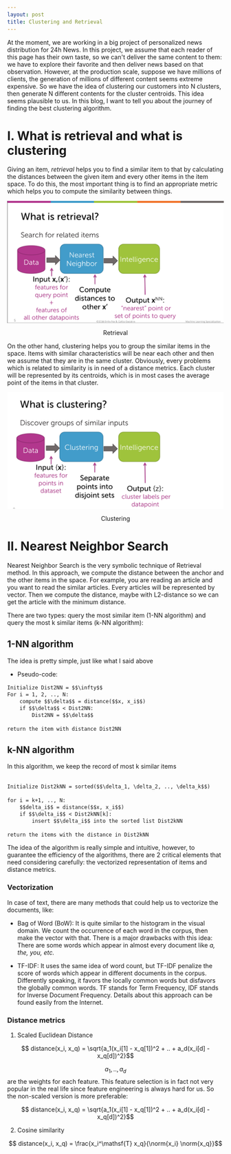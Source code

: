 ```yaml
---
layout: post
title: Clustering and Retrieval
---
```


At the moment, we are working in a big project of personalized news distribution for 24h News. In this project, we assume that each reader of this page has their own taste, so we can't deliver the same content to them: we have to explore their favorite and then deliver news based on that observation. However, at the production scale, suppose we have millions of clients, the generation of millions of different content seems extreme expensive. So we have the idea of clustering our customers into N clusters, then generate N different contents for the cluster centroids. This idea seems plausible to us. In this blog, I want to tell you about the journey of finding the best clustering algorithm.

# I. What is retrieval and what is clustering

Giving an item, *retrieval* helps you to find a similar item to that by calculating the distances between the given item and every other items in the item space. To do this, the most important thing is to find an appropriate metric which helps you to compute the similarity between things.

<p align="center">
 <img src="/img/clustering-retrieval/retrieval.png" alt="" align="middle">
 <div align="center"> Retrieval</div>
</p>

On the other hand, clustering helps you to group the similar items in the space. Items with similar characteristics will be near each other and then we assume that they are in the same cluster. Obviously, every problems which is related to similarity is in need of a distance metrics. Each cluster will be represented by its centroids, which is in most cases the average point of the items in that cluster.

<p align="center">
 <img src="/img/clustering-retrieval/clustering.png" alt="" align="middle">
 <div align="center"> Clustering</div>
</p>

# II. Nearest Neighbor Search

Nearest Neighbor Search is the very symbolic technique of Retrieval method. In this approach, we compute the distance between the anchor and the other items in the space. For example, you are reading an article and you want to read the similar articles. Every articles will be represented by vector. Then we compute the distance, maybe with L2-distance so we can get the article with the minimum distance.

There are two types: query the most similar item (1-NN algorithm) and query the most k similar items (k-NN algorithm):

## 1-NN algorithm

The idea is pretty simple, just like what I said above

* Pseudo-code:

```{r, eval=FALSE, tidy=FALSE}
Initialize Dist2NN = $$\infty$$
For i = 1, 2, .., N:
    compute $$\delta$$ = distance($$x, x_i$$)
    if $$\delta$$ < Dist2NN:
        Dist2NN = $$\delta$$

return the item with distance Dist2NN
```

## k-NN algorithm

In this algorithm, we keep the record of most k similar items

```{r, eval=FALSE, tidy=FALSE}

Initialize Dist2kNN = sorted($$\delta_1, \delta_2, .., \delta_k$$)

for i = k+1, .., N:
    $$delta_i$$ = distance($$x, x_i$$)
    if $$\delta_i$$ < Dist2kNN[k]:
        insert $$\delta_i$$ into the sorted list Dist2kNN

return the items with the distance in Dist2kNN
```

The idea of the algorithm is really simple and intuitive, however, to guarantee the efficiency of the algorithms, there are 2 critical elements that need considering carefully: the vectorized representation of items and distance metrics.

### Vectorization

In case of text, there are many methods that could help us to vectorize the documents, like:

* Bag of Word (BoW): It is quite similar to the histogram in the visual domain. We count the occurrence of each word in the corpus, then make the vector with that. There is a major drawbacks with this idea: There are some words which appear in almost every document like *a, the, you, etc.*

* TF-IDF: It uses the same idea of word count, but TF-IDF penalize the score of words which appear in different documents in the corpus. Differently speaking, it favors the locally common words but disfavors the globally common words. TF stands for Term Frequency, IDF stands for Inverse Document Frequency. Details about this approach can be found easily from the Internet.

### Distance metrics

1. Scaled Euclidean Distance

$$ distance(x_i, x_q) = \sqrt{a_1(x_i[1] - x_q[1])^2 + .. + a_d(x_i[d] - x_q[d])^2}$$

$$a_1, .., a_d$$ are the weights for each feature. This feature selection is in fact not very popular in the real life since feature engineering is always hard for us. So the non-scaled version is more preferable:

$$ distance(x_i, x_q) = \sqrt{a_1(x_i[1] - x_q[1])^2 + .. + a_d(x_i[d] - x_q[d])^2}$$

2. Cosine similarity

$$ distance(x_i, x_q) = \frac{x_i^\mathsf{T} x_q}{\norm{x_i} \norm{x_q}}$$
